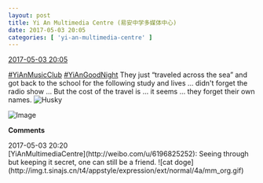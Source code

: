 ```yaml
---
layout: post
title: Yi An Multimedia Centre (易安中学多媒体中心)
date: 2017-05-03 20:05
categories: [ 'yi-an-multimedia-centre' ]
---
```


<div class="weibo-info">
  <a href="http://weibo.com/6196825252/F1qLb0cYo">2017-05-03 20:05</a>
</div>

[#YiAnMusicClub](http://weibo.com/p/100808beae2e3e05b17b64f63ebedca39f19b2) [#YiAnGoodNight](http://weibo.com/p/10080892b104a59bff303ca883e7931b5b916e) They just “traveled across the sea” and got back to the school for the following study and lives … didn't forget the radio show … But the cost of the travel is … it seems … they forget their own names. ![Husky](http://img.t.sinajs.cn/t4/appstyle/expression/ext/normal/74/moren_hashiqi_org.png)

<!-- more -->

![Image](http://wx4.sinaimg.cn/mw690/006Lnfkogy1ff8ff0itl6j32kw3vckjt.jpg)

**Comments**

<div class="weibo-info">2017-05-03 20:20</div>
[YiAnMultimediaCentre](http://weibo.com/u/6196825252): Seeing through but keeping it secret, one can still be a friend. ![cat doge](http://img.t.sinajs.cn/t4/appstyle/expression/ext/normal/4a/mm_org.gif)
